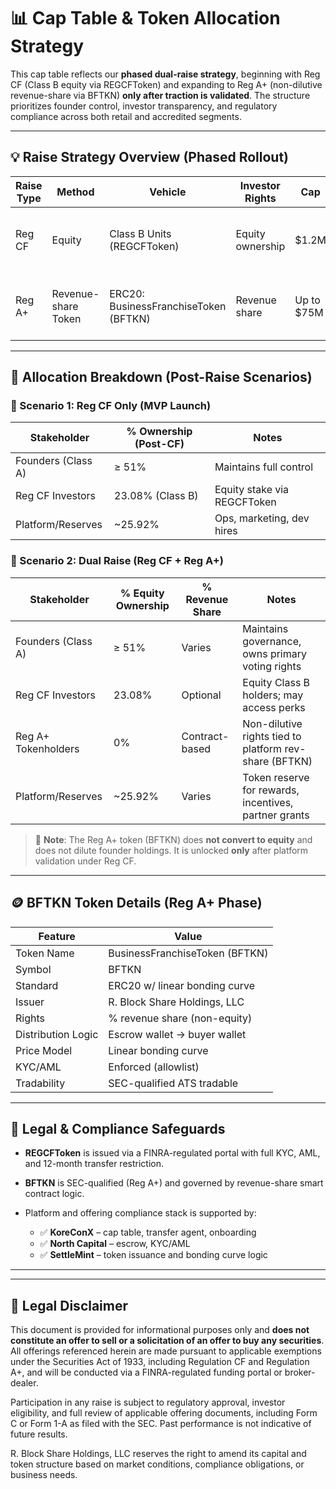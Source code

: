 # 📊 Cap Table & Token Allocation Strategy

This cap table reflects our **phased dual-raise strategy**, beginning with Reg CF (Class B equity via REGCFToken) and expanding to Reg A+ (non-dilutive revenue-share via BFTKN) **only after traction is validated**. The structure prioritizes founder control, investor transparency, and regulatory compliance across both retail and accredited segments.

---

## 💡 Raise Strategy Overview (Phased Rollout)

| Raise Type | Method               | Vehicle                     | Investor Rights        | Cap      | Platform Fee | Notes                                |
|------------|----------------------|------------------------------|-------------------------|----------|---------------|--------------------------------------|
| Reg CF     | Equity               | Class B Units (REGCFToken)  | Equity ownership        | $1.2M    | 6–8%          | First raise; triggers platform build |
| Reg A+     | Revenue-share Token  | ERC20: BusinessFranchiseToken (BFTKN) | Revenue share         | Up to $75M | 0–2%          | Deferred until platform proves scale |

---

## 🎯 Allocation Breakdown (Post-Raise Scenarios)

### 📌 Scenario 1: **Reg CF Only (MVP Launch)**

| Stakeholder         | % Ownership (Post-CF) | Notes                                  |
|---------------------|-----------------------|----------------------------------------|
| Founders (Class A)  | ≥ 51%                 | Maintains full control                 |
| Reg CF Investors    | 23.08% (Class B)      | Equity stake via REGCFToken            |
| Platform/Reserves   | ~25.92%               | Ops, marketing, dev hires              |

### 📌 Scenario 2: **Dual Raise (Reg CF + Reg A+)**

| Stakeholder            | % Equity Ownership | % Revenue Share | Notes                                                  |
|------------------------|--------------------|------------------|--------------------------------------------------------|
| Founders (Class A)     | ≥ 51%              | Varies           | Maintains governance, owns primary voting rights       |
| Reg CF Investors       | 23.08%             | Optional         | Equity Class B holders; may access perks               |
| Reg A+ Tokenholders    | 0%                 | Contract-based   | Non-dilutive rights tied to platform rev-share (BFTKN) |
| Platform/Reserves      | ~25.92%            | Varies           | Token reserve for rewards, incentives, partner grants  |

> 🧮 **Note**: The Reg A+ token (BFTKN) does **not convert to equity** and does not dilute founder holdings. It is unlocked **only** after platform validation under Reg CF.

---

## 🪙 BFTKN Token Details (Reg A+ Phase)

| Feature              | Value                           |
|----------------------|---------------------------------|
| Token Name           | BusinessFranchiseToken (BFTKN)  |
| Symbol               | BFTKN                           |
| Standard             | ERC20 w/ linear bonding curve   |
| Issuer               | R. Block Share Holdings, LLC    |
| Rights               | % revenue share (non-equity)    |
| Distribution Logic   | Escrow wallet → buyer wallet    |
| Price Model          | Linear bonding curve            |
| KYC/AML              | Enforced (allowlist)            |
| Tradability          | SEC-qualified ATS tradable      |

---

## 🔐 Legal & Compliance Safeguards

- **REGCFToken** is issued via a FINRA-regulated portal with full KYC, AML, and 12-month transfer restriction.
- **BFTKN** is SEC-qualified (Reg A+) and governed by revenue-share smart contract logic.

- Platform and offering compliance stack is supported by:
  - ✅ **KoreConX** – cap table, transfer agent, onboarding
  - ✅ **North Capital** – escrow, KYC/AML
  - ✅ **SettleMint** – token issuance and bonding curve logic

---

---

## 📜 Legal Disclaimer

This document is provided for informational purposes only and **does not constitute an offer to sell or a solicitation of an offer to buy any securities**. All offerings referenced herein are made pursuant to applicable exemptions under the Securities Act of 1933, including Regulation CF and Regulation A+, and will be conducted via a FINRA-regulated funding portal or broker-dealer.

Participation in any raise is subject to regulatory approval, investor eligibility, and full review of applicable offering documents, including Form C or Form 1-A as filed with the SEC. Past performance is not indicative of future results.

R. Block Share Holdings, LLC reserves the right to amend its capital and token structure based on market conditions, compliance obligations, or business needs.


